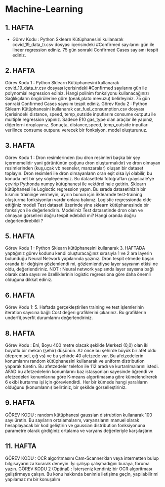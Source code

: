 # Machine-Learning
## 1. HAFTA
- Görev Kodu : Python Sklearn Kütüphanesini kullanarak covid_19_data_tr.csv dosyası içerisindeki #Confirmed sayılarını gün ile lineer regression ediniz. 75 gün sonraki Confirmed Cases sayısını tespit ediniz.

## 2. HAFTA
Görev Kodu 1 : Python Sklearn Kütüphanesini kullanarak covid_19_data_tr.csv dosyası içerisindeki #Confirmed sayılarını gün ile polynomial regression ediniz. Hangi polinim fonksiyonu kullanacağınızı Sağlıkçıların öngörülerine göre (peak,plato mevuzu) belirleyiniz. 75 gün sonraki Confirmed Cases sayısını tespit ediniz.
Görev Kodu 2 : Python Sklearn Kütüphanesini kullanarak car_fuel_consumption.csv dosyası içerisindeki distance, speed, temp_outside inputlarını consume outputu ile multiple regression yapınız. Sadece E10 gas_type olan araçlar ile yapınız, diğerlerni droplayınız. Sonuçta, distance,speed, temp_outside inputları verilince consume outpunu verecek bir fonksiyon, model oluşturunuz.

## 3. HAFTA
Görev Kodu 1 : Dron resimlerinden (bu dron resimleri başka bir şey içermemelidir yani görüntünün çoğunu dron oluşturmalıdır) ve dron olmayan resimlerinden (kuş,uçak vb nesneler, manzaralar) oluşan bir dataset toplayın. Dron resimleri ile dron olmayanların oran eşit olsa iyi olabilir, bu konuda net bir şey söyleyemeyiz.
Bu datasetteki fotoğrafları grayscale’ye çevirip Pythonda numpy kütüphanesi ile vektörel hale getirin. Sklearn kütüphanesi ile Logisctic regression yapın.
Bu sırada datasetinizin bir kısmını traininge vermeyin, ayırın bunun için Sklearnde test-training oluşturma fonksiyonları vardır onlara bakınız. Logistic regressionda elde ettiğiniz modeli Test dataseti üzerinde yine sklearn kütüphanesinde bir fonksiyon ile değerlendirin. Modeliniz Test datasetinde dron olan ve olmayan görselleri doğru tespit edebildi mi? Hangi oranda doğru değerlendirebildi ?

## 5. HAFTA
Görev Kodu 1 : Python Sklearn kütüphanesini kullanarak 3. HAFTADA yaptığınız görev kodunu kendi oluşturacağınız sırasıyla 1 ve 2 ara layerin bulunduğu Neural Network yapılarında yazınız. Dron tespit etmede başarı oranda bir değişim gözlemlendi mi, gözlemlendiyse layer sayısının etkisi ne oldu, değerlendiriniz.
NOT : Neural network yapısında layer sayısına bağlı olarak data sayısı ve özelliklerinin logistic regressiona göre daha önemli olduğuna dikkat ediniz.

## 6. HAFTA
Görev Kodu 1: 5. Haftada gerçekleştirilen training ve test işlemlerinin iteration sayısına bağlı Cost değeri grafiklerini çıkarınız. Bu grafiklerin underfit,overfit durumlarını değerlendiriniz.

## 8. HAFTA
Görev Kodu : Eni, Boyu 400 metre olacak şekilde Merkezi (0,0) olan iki boyutlu bir mekan (şehir) düşünün. Az önce bu şehirde büyük bir afet oldu (deprem,sel, çığ vs) ve bu şehirde 40 afetzede var. Bu afetzedelerin konumlarını random kütüphanesini kullanarak ve uniform distribution yaparak türetin.
Bu afetzedeler telefon ile 112 aradı ve kurtarılmalarını istedi. AFAD bu afetzedelerin konumlarını baz istasyonları sayesinde öğrendi ve afetzedeleri konumlarına göre K-means algortimasına göre kümelendirerek 6 ekibi kurtarma işi için görevlendirdi.
Her bir kümede hangi yaralıların olduğunu (konumlarını) belirtiniz, bir şekilde görselleştiriniz.

## 9. HAFTA
GÖREV KODU : random kütüphanesi gaussian distrubtion kullanarak 100 sayı üretin. Bu sayıların ortalamalarını, varyanslarını manuel olarak hesaplayacak bir kod geliştirin ve gaussian distribution fonksiyonuna parametre olarak girdiğiniz ortalama ve varyans değerleriyle karşılaştırın.

## 11. HAFTA
GÖREV KODU : OCR algoritmasını Cam-Scanner’dan veya internetten bulup bilgisayarınıza kurarak deneyin. İyi çalışıp çalışmadığını buraya, foruma yazın.
GÖREV KODU 2 (Optinal) : İsterseniz kendiniz bir OCR algoritması geliştirmeye çalışın. Bu konu hakkında benimle iletişime geçin, yapılabilir mi yapılamaz mı bir konuşalım

